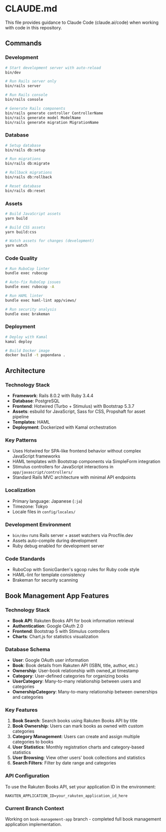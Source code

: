 # CLAUDE.md

This file provides guidance to Claude Code (claude.ai/code) when working with code in this repository.

## Commands

### Development
```bash
# Start development server with auto-reload
bin/dev

# Run Rails server only
bin/rails server

# Run Rails console
bin/rails console

# Generate Rails components
bin/rails generate controller ControllerName
bin/rails generate model ModelName
bin/rails generate migration MigrationName
```

### Database
```bash
# Setup database
bin/rails db:setup

# Run migrations
bin/rails db:migrate

# Rollback migrations
bin/rails db:rollback

# Reset database
bin/rails db:reset
```

### Assets
```bash
# Build JavaScript assets
yarn build

# Build CSS assets
yarn build:css

# Watch assets for changes (development)
yarn watch
```

### Code Quality
```bash
# Run RuboCop linter
bundle exec rubocop

# Auto-fix RuboCop issues
bundle exec rubocop -A

# Run HAML linter
bundle exec haml-lint app/views/

# Run security analysis
bundle exec brakeman
```

### Deployment
```bash
# Deploy with Kamal
kamal deploy

# Build Docker image
docker build -t popondana .
```

## Architecture

### Technology Stack
- **Framework**: Rails 8.0.2 with Ruby 3.4.4
- **Database**: PostgreSQL
- **Frontend**: Hotwired (Turbo + Stimulus) with Bootstrap 5.3.7
- **Assets**: esbuild for JavaScript, Sass for CSS, Propshaft for asset pipeline
- **Templates**: HAML
- **Deployment**: Dockerized with Kamal orchestration

### Key Patterns
- Uses Hotwired for SPA-like frontend behavior without complex JavaScript frameworks
- HAML templates with Bootstrap components via SimpleForm integration
- Stimulus controllers for JavaScript interactions in `app/javascript/controllers/`
- Standard Rails MVC architecture with minimal API endpoints

### Localization
- Primary language: Japanese (`:ja`)
- Timezone: Tokyo
- Locale files in `config/locales/`

### Development Environment
- `bin/dev` runs Rails server + asset watchers via Procfile.dev
- Assets auto-compile during development
- Ruby debug enabled for development server

### Code Standards
- RuboCop with SonicGarden's sgcop rules for Ruby code style
- HAML-lint for template consistency
- Brakeman for security scanning

## Book Management App Features

### Technology Stack
- **Book API**: Rakuten Books API for book information retrieval
- **Authentication**: Google OAuth 2.0
- **Frontend**: Bootstrap 5 with Stimulus controllers
- **Charts**: Chart.js for statistics visualization

### Database Schema
- **User**: Google OAuth user information
- **Book**: Book details from Rakuten API (ISBN, title, author, etc.)
- **Ownership**: User-book relationship with owned_at timestamp
- **Category**: User-defined categories for organizing books
- **UserCategory**: Many-to-many relationship between users and categories
- **OwnershipCategory**: Many-to-many relationship between ownerships and categories

### Key Features
1. **Book Search**: Search books using Rakuten Books API by title
2. **Book Ownership**: Users can mark books as owned with custom categories
3. **Category Management**: Users can create and assign multiple categories to books
4. **User Statistics**: Monthly registration charts and category-based statistics
5. **User Browsing**: View other users' book collections and statistics
6. **Search Filters**: Filter by date range and categories

### API Configuration
To use the Rakuten Books API, set your application ID in the environment:
```
RAKUTEN_APPLICATION_ID=your_rakuten_application_id_here
```

### Current Branch Context
Working on `book-management-app` branch - completed full book management application implementation.